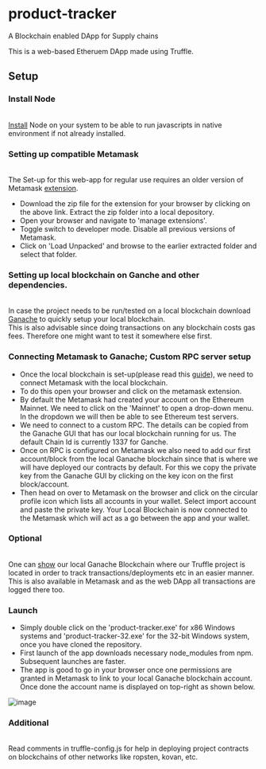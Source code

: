 # product-tracker
A Blockchain enabled DApp for Supply chains

This is a web-based Etheruem DApp made using Truffle.

## Setup
### Install Node
<br><a href="https://nodejs.org/en/">Install</a> Node on your system to be able to run javascripts in native environment if not already installed.
### Setting up compatible Metamask
<br>The Set-up for this web-app for regular use requires an older version of Metamask <a href="https://github.com/MetaMask/metamask-extension/releases/tag/v6.6.1">extension</a>.
* Download the zip file for the extension for your browser by clicking on the above link. Extract the zip folder into a local depository. 
* Open your browser and navigate to 'manage extensions'.
* Toggle switch to developer mode. Disable all previous versions of Metamask.
* Click on 'Load Unpacked' and browse to the earlier extracted folder and select that folder.

### Setting up local blockchain on Ganche and other dependencies. 
<br>In case the project needs to be run/tested on a local blockchain download <a href="http://truffleframework.com/ganache">Ganache</a> to quickly setup your local blockchain.
<br>This is also advisable since doing transactions on any blockchain costs gas fees. Therefore one might want to test it somewhere else first.
### Connecting Metamask to Ganache; Custom RPC server setup
  * Once the local blockchain is set-up(please read this <a href="https://www.trufflesuite.com/docs/ganache/workspaces/the-quickstart-workspace">guide</a>), we need to connect Metamask with the local blockchain.
  * To do this open your browser and click on the metamask extension.
  * By default the Metamask had created your account on the Ethereum Mainnet. We need to click on the 'Mainnet' to open a drop-down menu. In the dropdown we will then be able to see Ethereum test servers.
  * We need to connect to a custom RPC. The details can be copied from the Ganache GUI that has our local blockchain running for us. The default Chain Id is currently 1337 for Ganche.
  * Once on RPC is configured on Metamask we also need to add our first account/block from the local Ganache blockchain since that is where we will have deployed our contracts by default. For this we copy the private key from the Ganache GUI by clicking on the key icon on the first block/account.
  * Then head on over to Metamask on the browser and click on the circular profile icon which lists all accounts in your wallet. Select import account and paste the  private key. Your Local Blockchain is now connected to the Metamask which will act as a go between the app and your wallet.

### Optional
<br>One can <a href="https://www.trufflesuite.com/docs/ganache/truffle-projects/linking-a-truffle-project">show</a> our local Ganache Blockchain where our Truffle project is located in order to track transactions/deployments etc in an easier manner. This is also available in Metamask and as the web DApp all transactions are logged there too.

### Launch

* Simply double click on the 'product-tracker.exe' for x86 Windows systems and 'product-tracker-32.exe' for the 32-bit Windows system, once you have cloned the repository.
* First launch of the app downloads necessary node_modules from npm. Subsequent launches are faster.
* The app is good to go in your browser once one permissions are granted in Metamask to link to your local Ganache blockchain account. Once done the account name is displayed on top-right as shown below.

![image](https://user-images.githubusercontent.com/57732921/115723783-f2955d00-a39d-11eb-97dc-bb7ab258e941.png)
### Additional
<br>Read comments in truffle-config.js for help in deploying project contracts on blockchains of other networks like ropsten, kovan, etc.
